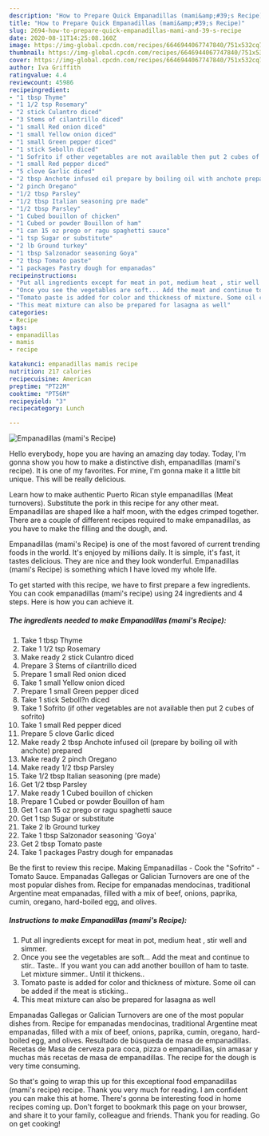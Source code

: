```yaml
---
description: "How to Prepare Quick Empanadillas (mami&amp;#39;s Recipe)"
title: "How to Prepare Quick Empanadillas (mami&amp;#39;s Recipe)"
slug: 2694-how-to-prepare-quick-empanadillas-mami-and-39-s-recipe
date: 2020-08-11T14:25:08.160Z
image: https://img-global.cpcdn.com/recipes/6646944067747840/751x532cq70/empanadillas-mamis-recipe-recipe-main-photo.jpg
thumbnail: https://img-global.cpcdn.com/recipes/6646944067747840/751x532cq70/empanadillas-mamis-recipe-recipe-main-photo.jpg
cover: https://img-global.cpcdn.com/recipes/6646944067747840/751x532cq70/empanadillas-mamis-recipe-recipe-main-photo.jpg
author: Iva Griffith
ratingvalue: 4.4
reviewcount: 45986
recipeingredient:
- "1 tbsp Thyme"
- "1 1/2 tsp Rosemary"
- "2 stick Culantro diced"
- "3 Stems of cilantrillo diced"
- "1 small Red onion diced"
- "1 small Yellow onion diced"
- "1 small Green pepper diced"
- "1 stick Sebolln diced"
- "1 Sofrito if other vegetables are not available then put 2 cubes of sofrito"
- "1 small Red pepper diced"
- "5 clove Garlic diced"
- "2 tbsp Anchote infused oil prepare by boiling oil with anchote prepared"
- "2 pinch Oregano"
- "1/2 tbsp Parsley"
- "1/2 tbsp Italian seasoning pre made"
- "1/2 tbsp Parsley"
- "1 Cubed bouillon of chicken"
- "1 Cubed or powder Bouillon of ham"
- "1 can 15 oz prego or ragu spaghetti sauce"
- "1 tsp Sugar or substitute"
- "2 lb Ground turkey"
- "1 tbsp Salzonador seasoning Goya"
- "2 tbsp Tomato paste"
- "1 packages Pastry dough for empanadas"
recipeinstructions:
- "Put all ingredients except for meat in pot, medium heat , stir well and simmer."
- "Once you see the vegetables are soft... Add the meat and continue to stir.. Taste.. If you want you can add another bouillon of ham to taste. Let mixture simmer.. Until it thickens.."
- "Tomato paste is added for color and thickness of mixture. Some oil can be added if the meat is sticking.."
- "This meat mixture can also be prepared for lasagna as well"
categories:
- Recipe
tags:
- empanadillas
- mamis
- recipe

katakunci: empanadillas mamis recipe 
nutrition: 217 calories
recipecuisine: American
preptime: "PT22M"
cooktime: "PT56M"
recipeyield: "3"
recipecategory: Lunch

---
```



![Empanadillas (mami&#39;s Recipe)](https://img-global.cpcdn.com/recipes/6646944067747840/751x532cq70/empanadillas-mamis-recipe-recipe-main-photo.jpg)

Hello everybody, hope you are having an amazing day today. Today, I'm gonna show you how to make a distinctive dish, empanadillas (mami&#39;s recipe). It is one of my favorites. For mine, I'm gonna make it a little bit unique. This will be really delicious.

Learn how to make authentic Puerto Rican style empanadillas (Meat turnovers). Substitute the pork in this recipe for any other meat. Empanadillas are shaped like a half moon, with the edges crimped together. There are a couple of different recipes required to make empanadillas, as you have to make the filling and the dough, and.

Empanadillas (mami&#39;s Recipe) is one of the most favored of current trending foods in the world. It's enjoyed by millions daily. It is simple, it's fast, it tastes delicious. They are nice and they look wonderful. Empanadillas (mami&#39;s Recipe) is something which I have loved my whole life.


To get started with this recipe, we have to first prepare a few ingredients. You can cook empanadillas (mami&#39;s recipe) using 24 ingredients and 4 steps. Here is how you can achieve it.

<!--inarticleads1-->

##### The ingredients needed to make Empanadillas (mami&#39;s Recipe):

1. Take 1 tbsp Thyme
1. Take 1 1/2 tsp Rosemary
1. Make ready 2 stick Culantro diced
1. Prepare 3 Stems of cilantrillo diced
1. Prepare 1 small Red onion diced
1. Take 1 small Yellow onion diced
1. Prepare 1 small Green pepper diced
1. Take 1 stick Seboll?n diced
1. Take 1 Sofrito (if other vegetables are not available then put 2 cubes of sofrito)
1. Take 1 small Red pepper diced
1. Prepare 5 clove Garlic diced
1. Make ready 2 tbsp Anchote infused oil (prepare by boiling oil with anchote) prepared
1. Make ready 2 pinch Oregano
1. Make ready 1/2 tbsp Parsley
1. Take 1/2 tbsp Italian seasoning (pre made)
1. Get 1/2 tbsp Parsley
1. Make ready 1 Cubed bouillon of chicken
1. Prepare 1 Cubed or powder Bouillon of ham
1. Get 1 can 15 oz prego or ragu spaghetti sauce
1. Get 1 tsp Sugar or substitute
1. Take 2 lb Ground turkey
1. Take 1 tbsp Salzonador seasoning &#39;Goya&#39;
1. Get 2 tbsp Tomato paste
1. Take 1 packages Pastry dough for empanadas


Be the first to review this recipe. Making Empanadillas - Cook the &#34;Sofrito&#34; - Tomato Sauce. Empanadas Gallegas or Galician Turnovers are one of the most popular dishes from. Recipe for empanadas mendocinas, traditional Argentine meat empanadas, filled with a mix of beef, onions, paprika, cumin, oregano, hard-boiled egg, and olives. 

<!--inarticleads2-->

##### Instructions to make Empanadillas (mami&#39;s Recipe):

1. Put all ingredients except for meat in pot, medium heat , stir well and simmer.
1. Once you see the vegetables are soft... Add the meat and continue to stir.. Taste.. If you want you can add another bouillon of ham to taste. Let mixture simmer.. Until it thickens..
1. Tomato paste is added for color and thickness of mixture. Some oil can be added if the meat is sticking..
1. This meat mixture can also be prepared for lasagna as well


Empanadas Gallegas or Galician Turnovers are one of the most popular dishes from. Recipe for empanadas mendocinas, traditional Argentine meat empanadas, filled with a mix of beef, onions, paprika, cumin, oregano, hard-boiled egg, and olives. Resultado de búsqueda de masa de empanadillas. Recetas de Masa de cerveza para coca, pizza o empanadillas, sin amasar y muchas más recetas de masa de empanadillas. The recipe for the dough is very time consuming. 

So that's going to wrap this up for this exceptional food empanadillas (mami&#39;s recipe) recipe. Thank you very much for reading. I am confident you can make this at home. There's gonna be interesting food in home recipes coming up. Don't forget to bookmark this page on your browser, and share it to your family, colleague and friends. Thank you for reading. Go on get cooking!
